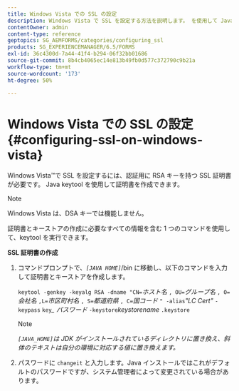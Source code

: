 ```yaml
---
title: Windows Vista での SSL の設定
description: Windows Vista で SSL を設定する方法を説明します。 を使用して Java Keytool を実行し、認証用の RSA キーを含む SSL 証明書を生成します。
contentOwner: admin
content-type: reference
geptopics: SG_AEMFORMS/categories/configuring_ssl
products: SG_EXPERIENCEMANAGER/6.5/FORMS
exl-id: 36c4300d-7a44-41f4-b294-06f32bb01686
source-git-commit: 8b4cb4065ec14e813b49fb0d577c372790c9b21a
workflow-type: tm+mt
source-wordcount: '173'
ht-degree: 50%

---
```


# Windows Vista での SSL の設定 {#configuring-ssl-on-windows-vista}

Windows Vista™で SSL を設定するには、認証用に RSA キーを持つ SSL 証明書が必要です。 Java keytool を使用して証明書を作成できます。

>[!NOTE]
>
>Windows Vista は、DSA キーでは機能しません。

証明書とキーストアの作成に必要なすべての情報を含む 1 つのコマンドを使用して、keytool を実行できます。

**SSL 証明書の作成**

1. コマンドプロンプトで、*`[JAVA HOME]`*/bin に移動し、以下のコマンドを入力して証明書とキーストアを作成します。

   `keytool -genkey -keyalg RSA -dname "CN=`*ホスト名* `, OU=`*グループ名* `, O=`*会社名* `,L=`*市区町村名* `, S=`*都道府県* `, C=`*国コード* `" -alias`*&quot;LC Cert&quot;* `-keypass` `key`*_* *パスワード* `-keystore`*keystorename* `.keystore`

   >[!NOTE]
   >
   >*`[JAVA_HOME]`は JDK がインストールされているディレクトリに置き換え、斜体のテキストは自分の環境に対応する値に置き換えます。*

1. パスワードに `changeit` と入力します。Java インストールではこれがデフォルトのパスワードですが、システム管理者によって変更されている場合があります。
